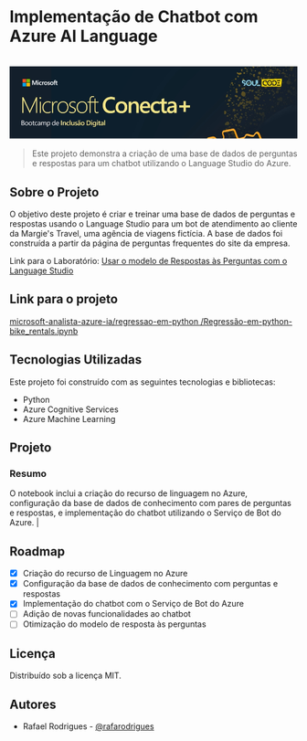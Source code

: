 # Implementação de Chatbot com Azure AI Language
<br>
<img src="https://github.com/rafarodrigues/microsoft-analista-azure-ia/blob/53cf1831d887cbcaad03cfc35b61cb0cd6b90938/regressao-em-python/dados/header.jpg?raw=true" width="700" alt="exemplo imagem">

> Este projeto demonstra a criação de uma base de dados de perguntas e respostas para um chatbot utilizando o Language Studio do Azure.

## Sobre o Projeto

O objetivo deste projeto é criar e treinar uma base de dados de perguntas e respostas usando o Language Studio para um bot de atendimento ao cliente da Margie's Travel, uma agência de viagens fictícia. A base de dados foi construída a partir da página de perguntas frequentes do site da empresa.

Link para o Laboratório: <a href="https://microsoftlearning.github.io/mslearn-ai-fundamentals.pt-br/Instructions/Labs/07-question-answering.html?authuser=0" target="_blank">Usar o modelo de Respostas às Perguntas com o Language Studio</a>

## Link para o projeto

<a href="https://github.com/rafarodrigues/microsoft-analista-azure-ia/blob/main/regressao-em-python/Regress%C3%A3o-em-python-bike_rentals.ipynb" target="_blank">microsoft-analista-azure-ia/regressao-em-python
/Regressão-em-python-bike_rentals.ipynb</a>


## Tecnologias Utilizadas

Este projeto foi construído com as seguintes tecnologias e bibliotecas:

* Python
* Azure Cognitive Services
* Azure Machine Learning


## Projeto

### Resumo

O notebook inclui a criação do recurso de linguagem no Azure, configuração da base de dados de conhecimento com pares de perguntas e respostas, e implementação do chatbot utilizando o Serviço de Bot do Azure.       |

## Roadmap

- [x]  Criação do recurso de Linguagem no Azure
- [x]  Configuração da base de dados de conhecimento com perguntas e respostas
- [x]  Implementação do chatbot com o Serviço de Bot do Azure
- [ ]  Adição de novas funcionalidades ao chatbot
- [ ]  Otimização do modelo de resposta às perguntas

## Licença

Distribuído sob a licença MIT.

## Autores

- Rafael Rodrigues - [@rafarodrigues](https://github.com/rafarodrigues)
